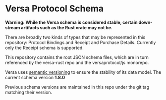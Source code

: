 # Versa Protocol Schema

**Warning: While the Versa schema is considered stable, certain down-stream artifacts such as the Rust crate may not be.**

There are broadly two kinds of types that may be represented in this repository: Protocol Bindings and Receipt and Purchase Details. Currently only the Receipt schema is supported.

This repository contains the root JSON schema files, which are in turn referenced by the versa-rust repo and the versaprotocol/js monorepo.

Versa uses [semantic versioning](https://semver.org/) to ensure the stability of its data model. The current schema version **1.8.0**

Previous schema versions are maintained in this repo under the git tag matching their version.
